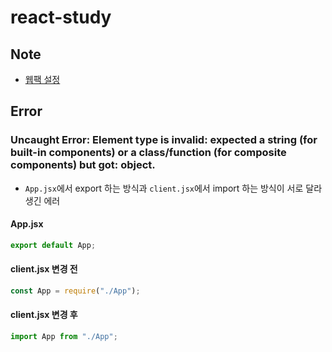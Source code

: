 # react-study

## Note

- [웹팩 설정](Note/웹팩-설정.md)

## Error

### Uncaught Error: Element type is invalid: expected a string (for built-in components) or a class/function (for composite components) but got: object.

- `App.jsx`에서 export 하는 방식과 `client.jsx`에서 import 하는 방식이 서로 달라 생긴 에러

#### App.jsx

```js
export default App;
```

#### client.jsx 변경 전

```js
const App = require("./App");
```

#### client.jsx 변경 후

```js
import App from "./App";
```
